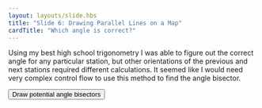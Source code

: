 ```yaml
---
layout: layouts/slide.hbs
title: "Slide 6: Drawing Parallel Lines on a Map"
cardTitle: "Which angle is correct?"
---
```


Using my best high school trigonometry I was able to figure out the correct angle for any particular station, but other orientations of the previous and next stations required different calculations. It seemed like I would need very complex control flow to use this method to find the angle bisector.

<button onClick="drawBisectors()">Draw potential angle bisectors</button>
